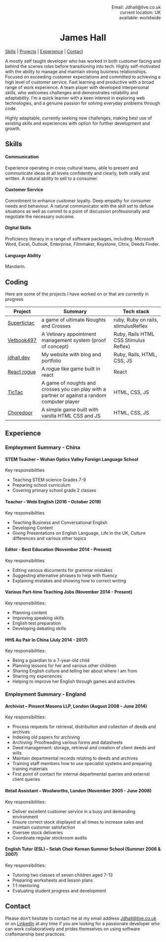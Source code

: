 
<p align= "right"> Email: Jdhall@live.co.uk</br>
current location: UK<br/>
available: worldwide</p>
<h1 align= "center"> James Hall </h1>

[Skills](#skills) | [Projects](#projects) | [Experience](#experience) | [Contact](#contact)

A mostly self taught developer who has worked in both customer facing and behind the scenes roles before transitioning into tech. Highly self-motivated with the ability to manage and maintain strong business relationships. Focused on exceeding customer expectations and committed to achieving a high level of customer service. Fast learning and productive with a broad range of work experience. A team player with developed interpersonal skills, who welcomes challenges and demonstrates reliability and adaptability. I'm a quick learner with a keen interest in exploring web technologies, and a genuine passion for solving everyday problems through code.

Highly adaptable, currently seeking new challenges, making best use of existing skills and experiences with option for further development and growth.

## <a name="skills">Skills</a>
#### Communication
Experience operating in cross cultural teams, able to present and communicate ideas at all levels confidently and clearly, both orally and written. A natural ability to sell to a consumer.

#### Customer Service
Commitment to enhance customer loyalty. Deep empathy for consumer needs and behaviour. A natural communicator with the skill set to defuse situations as well as commit to a point of discussion professionally and negotiate the necessary outcome.

#### Digital Skills
Proficiency literacy in a range of software packages, including: Microsoft Word, Excel, Outlook, Enterprise, Filmmaker, Keystone, Citrix, Deeds Finder.

#### Language Ability
Mandarin.
## <a name="projects">Coding</a>

Here are some of the projects I have worked on or that are currently in progress

|Project|Summary|Tech stack|
|---|---|---|
|[Supertictac](https://github.com/zefur/supertictac)| a game of ultimate Noughts and Crosses|ruby, Ruby on rails, stimulusReflex|
|[Vetbook497](https://vetbook497.herokuapp.com) |A Vetinary appointment management system (proof of concept)|Ruby, Rails HTML CSS Stimulus Reflex)|
|[jdhall.dev](https://jdhall.dev) |My website with blog and portfolio |Ruby, Rails, HTML, CSS, JS |
|[React rogue](https://reactrogue.netlify.app)| A rogue like game built in react | React|
|[TicTac](https://zefur.github.io/tictac/) |A game of noughts and crosses you can play with a partner or against a random computer player |HTML, CSS, JS |
|[Choredoor](https://zefur.github.io/chores/)|A simple game built with vanilla HTML CSS and JS|HTML, CSS, JS|

## <a name="experience">Experience</a>

### Employment Summary - China

#### STEM Teacher – Wuhan Optics Valley Foreign Language School

Key responsibilities 

-	Teaching STEM science Grades 7-9
-	Preparing school curriculum 
-	Covering primary school grade 2 classes

#### Teacher - Webi English (2016 – October 2019)

Key responsibilities

-	Teaching Business and Conversational English 
-	Developing Content 
-	Giving Presentations on English Language, Life in the UK, Culture differences and various other topics

#### Editor - Best Education (November 2014 - Present)

Key responsibilities

-	Editing various documents for grammar mistakes
-	Suggesting alternative phrases to help with fluency
-	Explaining mistakes and showing how to correct writing 

#### Various Part-time Teaching Jobs (November 2014 - Present)

Key responsibilities:

-	Planning content
-	Improving speaking skills
-	English test preparation
-	Developing debating skills

#### HHS Au Pair in China (July 2014 - 2017)

Key responsibilities:

-	Being a guardian to a 7-year-old child
-	Planning lessons for her and various other children
-	Sharing English culture and telling her about where I am from
-	Sharing my experiences
-	Helping to improve her English through games and activities

### Employment Summary - England

#### Archivist – Pinsent Masons LLP, London (August 2008 – June 2014)

Key responsibilities:

-	Process requests for retrieval, distribution and collection of deeds and archives
-	Indexing old papers for archiving
-	Archiving: Proofreading various forms and datasheets 
-	Deed management: storage, retrieval and creation of client deeds and wills
-	Maintain departmental records relating to deeds and archives
-	Training staff members how to use specialist systems and preparing training materials
-	First point of contact for internal departmental queries and external client queries

#### Retail Assistant – Woolworths, London (November 2005 - June 2008)

Key responsibilities:
-	Deliver excellent customer service in a busy and demanding environment
-	Ensure correct stock displayed at all times to increase sales and maintain customer satisfaction
-	Oversee stock deliveries
-	Coordinate regular stockroom audits 


#### English Tutor (ESL) –  Selah Choir Korean Summer School (Summer 2006 & 2007)

Key responsibilities:
-	Tutoring two classes of seven children aged 7-13
-	Preparing worksheets and lesson plans
-	1:1 mentoring
-	Evaluating student progress and development


## <a name="contact">Contact</a>

Please don't hesitate to contact me at my email address Jdhall@live.co.uk or on [LinkedIn](https://www.linkedin.com/in/j-d-hall/)  at any time if you are looking for a passionate developer who can work collaboratively and prides themselves on using software craftsmanship best practices.
